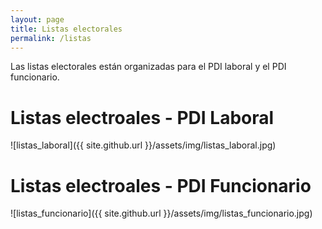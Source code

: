 ```yaml
---
layout: page
title: Listas electorales
permalink: /listas
---
```


Las listas electorales están organizadas para el PDI laboral y el PDI funcionario.

# Listas electroales - PDI Laboral


![listas_laboral]({{ site.github.url }}/assets/img/listas_laboral.jpg)


# Listas electroales - PDI Funcionario


![listas_funcionario]({{ site.github.url }}/assets/img/listas_funcionario.jpg)